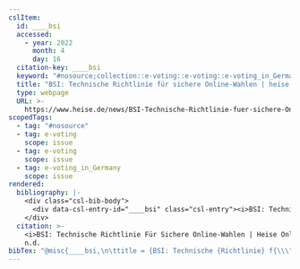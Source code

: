 ```yaml
---
cslItem:
  id: ____bsi
  accessed:
    - year: 2022
      month: 4
      day: 16
  citation-key: ____bsi
  keyword: "#nosource;collection::e-voting::e-voting::e-voting_in_Germany"
  title: "BSI: Technische Richtlinie für sichere Online-Wahlen | heise online"
  type: webpage
  URL: >-
    https://www.heise.de/news/BSI-Technische-Richtlinie-fuer-sichere-Online-Wahlen-4918600.html
scopedTags:
  - tag: "#nosource"
  - tag: e-voting
    scope: issue
  - tag: e-voting
    scope: issue
  - tag: e-voting_in_Germany
    scope: issue
rendered:
  bibliography: |-
    <div class="csl-bib-body">
      <div data-csl-entry-id="____bsi" class="csl-entry"><i>BSI: Technische Richtlinie für sichere Online-Wahlen | heise online</i>. n.d.. https://www.heise.de/news/BSI-Technische-Richtlinie-fuer-sichere-Online-Wahlen-4918600.html</div>
    </div>
  citation: >-
    <i>BSI: Technische Richtlinie Für Sichere Online-Wahlen | Heise Online</i>,
    n.d.
bibTex: "@misc{____bsi,\n\ttitle = {BSI: Technische {Richtlinie} f{\\\" u}r sichere {Online}-{Wahlen} \\textbar{} heise online},\n\thowpublished = {https://www.heise.de/news/BSI-Technische-Richtlinie-fuer-sichere-Online-Wahlen-4918600.html},\n}\n\n"
---
```

